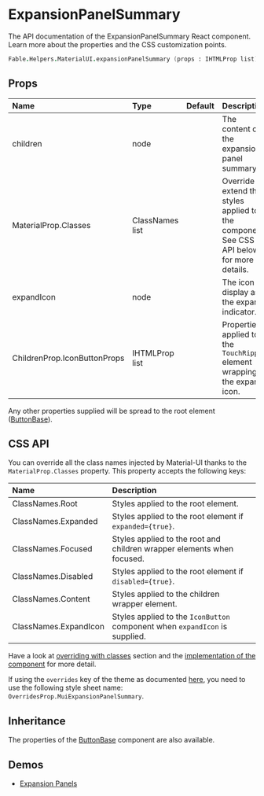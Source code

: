 # ExpansionPanelSummary

<p class="description">The API documentation of the ExpansionPanelSummary React component. Learn more about the properties and the CSS customization points.</p>

```fsharp
Fable.Helpers.MaterialUI.expansionPanelSummary (props : IHTMLProp list) (children : ReactElement list) : ReactElement
```



## Props

| Name | Type | Default | Description |
|:-----|:-----|:--------|:------------|
| <span class="prop-name">children</span> | <span class="prop-type">node</span> |   | The content of the expansion panel summary. |
| <span class="prop-name">MaterialProp.Classes</span> | <span class="prop-type">ClassNames list</span> |   | Override or extend the styles applied to the component.  See CSS API below for more details.  |
| <span class="prop-name">expandIcon</span> | <span class="prop-type">node</span> |   | The icon to display as the expand indicator. |
| <span class="prop-name">ChildrenProp.IconButtonProps</span> | <span class="prop-type">IHTMLProp list</span> |   | Properties applied to the `TouchRipple` element wrapping the expand icon. |

Any other properties supplied will be spread to the root element ([ButtonBase](#/api/button-base)).

## CSS API

You can override all the class names injected by Material-UI thanks to the `MaterialProp.Classes` property.
This property accepts the following keys:


| Name | Description |
|:-----|:------------|
| <span class="prop-name">ClassNames.Root</span> | Styles applied to the root element.
| <span class="prop-name">ClassNames.Expanded</span> | Styles applied to the root element if `expanded={true}`.
| <span class="prop-name">ClassNames.Focused</span> | Styles applied to the root and children wrapper elements when focused.
| <span class="prop-name">ClassNames.Disabled</span> | Styles applied to the root element if `disabled={true}`.
| <span class="prop-name">ClassNames.Content</span> | Styles applied to the children wrapper element.
| <span class="prop-name">ClassNames.ExpandIcon</span> | Styles applied to the `IconButton` component when `expandIcon` is supplied.

Have a look at [overriding with classes](#/customization/overrides) section
and the [implementation of the component](https://github.com/mui-org/material-ui/tree/master/packages/material-ui/src/ExpansionPanelSummary/ExpansionPanelSummary.js)
for more detail.

If using the `overrides` key of the theme as documented
[here](#/customization/themes),
you need to use the following style sheet name: `OverridesProp.MuiExpansionPanelSummary`.

## Inheritance

The properties of the [ButtonBase](#/api/button-base) component are also available.
<!-- You can take advantage of this behavior to [target nested components](/guides/api/#spread). -->

## Demos

- [Expansion Panels](/demos/expansion-panels/)

